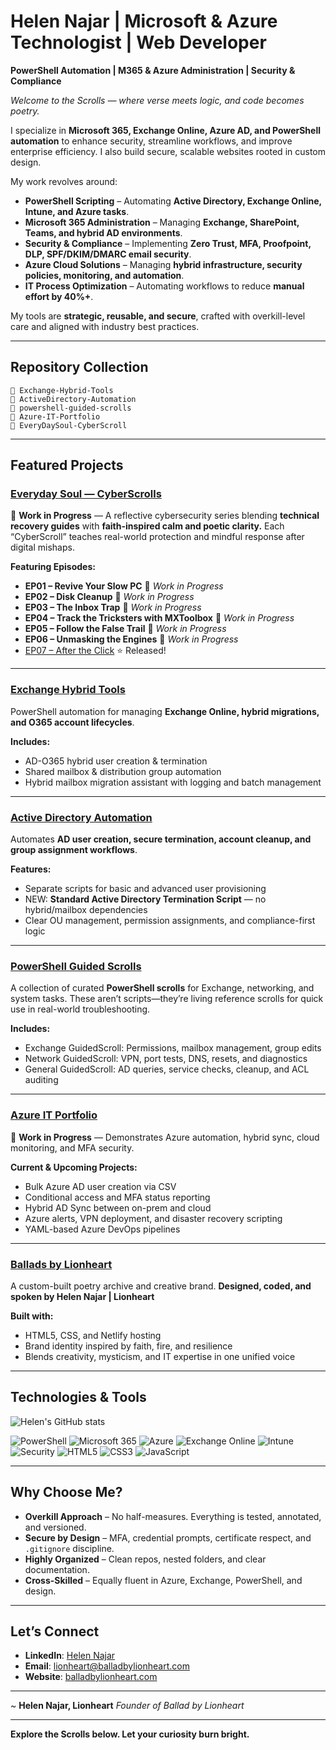 # Helen Najar | Microsoft & Azure Technologist | Web Developer

**PowerShell Automation | M365 & Azure Administration | Security & Compliance**

*Welcome to the Scrolls — where verse meets logic, and code becomes poetry.*

I specialize in **Microsoft 365, Exchange Online, Azure AD, and PowerShell automation** to enhance security, streamline workflows, and improve enterprise efficiency. I also build secure, scalable websites rooted in custom design.

My work revolves around:

* **PowerShell Scripting** – Automating **Active Directory, Exchange Online, Intune, and Azure tasks**.
* **Microsoft 365 Administration** – Managing **Exchange, SharePoint, Teams, and hybrid AD environments**.
* **Security & Compliance** – Implementing **Zero Trust, MFA, Proofpoint, DLP, SPF/DKIM/DMARC email security**.
* **Azure Cloud Solutions** – Managing **hybrid infrastructure, security policies, monitoring, and automation**.
* **IT Process Optimization** – Automating workflows to reduce **manual effort by 40%+**.

My tools are **strategic, reusable, and secure**, crafted with overkill-level care and aligned with industry best practices.

---

## Repository Collection

```
📁 Exchange-Hybrid-Tools
📁 ActiveDirectory-Automation
📁 powershell-guided-scrolls
📁 Azure-IT-Portfolio
📁 EveryDaySoul-CyberScroll
```

---

## Featured Projects

### [Everyday Soul — CyberScrolls](https://github.com/balladbylionheart/EverydaySoul-CyberScrolls)

🚧 **Work in Progress** — A reflective cybersecurity series blending **technical recovery guides** with **faith-inspired calm and poetic clarity.**
Each “CyberScroll” teaches real-world protection and mindful response after digital mishaps.

**Featuring Episodes:**

* **EP01 – Revive Your Slow PC**  🚧 *Work in Progress*
* **EP02 – Disk Cleanup**  🚧 *Work in Progress*
* **EP03 – The Inbox Trap**  🚧 *Work in Progress*
* **EP04 – Track the Tricksters with MXToolbox**  🚧 *Work in Progress*
* **EP05 – Follow the False Trail**  🚧 *Work in Progress*
* **EP06 – Unmasking the Engines**  🚧 *Work in Progress*
* [EP07 – After the Click](https://github.com/balladbylionheart/EverydaySoul-CyberScrolls/tree/main/EP07-AfterTheClick) ⭐ Released!

---

### [Exchange Hybrid Tools](https://github.com/balladbylionheart/Exchange-Hybrid-Tools)

PowerShell automation for managing **Exchange Online, hybrid migrations, and O365 account lifecycles**.

**Includes:**

* AD-O365 hybrid user creation & termination
* Shared mailbox & distribution group automation
* Hybrid mailbox migration assistant with logging and batch management

---

### [Active Directory Automation](https://github.com/balladbylionheart/ActiveDirectory-Automation)

Automates **AD user creation, secure termination, account cleanup, and group assignment workflows**.

**Features:**

* Separate scripts for basic and advanced user provisioning
* NEW: **Standard Active Directory Termination Script** — no hybrid/mailbox dependencies
* Clear OU management, permission assignments, and compliance-first logic

---

### [PowerShell Guided Scrolls](https://github.com/balladbylionheart/powershell-guided-scrolls)

A collection of curated **PowerShell scrolls** for Exchange, networking, and system tasks.
These aren’t scripts—they’re living reference scrolls for quick use in real-world troubleshooting.

**Includes:**

* Exchange GuidedScroll: Permissions, mailbox management, group edits
* Network GuidedScroll: VPN, port tests, DNS, resets, and diagnostics
* General GuidedScroll: AD queries, service checks, cleanup, and ACL auditing

---

### [Azure IT Portfolio](https://github.com/balladbylionheart/Azure-IT-Portfolio)

🚧 **Work in Progress** — Demonstrates Azure automation, hybrid sync, cloud monitoring, and MFA security.

**Current & Upcoming Projects:**

* Bulk Azure AD user creation via CSV
* Conditional access and MFA status reporting
* Hybrid AD Sync between on-prem and cloud
* Azure alerts, VPN deployment, and disaster recovery scripting
* YAML-based Azure DevOps pipelines

---

### [Ballads by Lionheart](https://www.balladbylionheart.com/)

A custom-built poetry archive and creative brand.
**Designed, coded, and spoken by Helen Najar | Lionheart**

**Built with:**

* HTML5, CSS, and Netlify hosting
* Brand identity inspired by faith, fire, and resilience
* Blends creativity, mysticism, and IT expertise in one unified voice

---

## Technologies & Tools

![Helen's GitHub stats](https://github-readme-stats.vercel.app/api?username=balladbylionheart\&show_icons=true)

![PowerShell](https://img.shields.io/badge/-PowerShell-blue)
![Microsoft 365](https://img.shields.io/badge/-Microsoft%20365-blue)
![Azure](https://img.shields.io/badge/-Azure-blue)
![Exchange Online](https://img.shields.io/badge/-Exchange%20Online-blue)
![Intune](https://img.shields.io/badge/-Intune-blue)
![Security](https://img.shields.io/badge/-Security-green)
![HTML5](https://img.shields.io/badge/-HTML5-E34F26?logo=html5\&logoColor=white)
![CSS3](https://img.shields.io/badge/-CSS3-1572B6?logo=css3\&logoColor=white)
![JavaScript](https://img.shields.io/badge/-JavaScript-F7DF1E?logo=javascript\&logoColor=black)

---

## Why Choose Me?

* **Overkill Approach** – No half-measures. Everything is tested, annotated, and versioned.
* **Secure by Design** – MFA, credential prompts, certificate respect, and `.gitignore` discipline.
* **Highly Organized** – Clean repos, nested folders, and clear documentation.
* **Cross-Skilled** – Equally fluent in Azure, Exchange, PowerShell, and design.

---

## Let’s Connect

* **LinkedIn**: [Helen Najar](https://www.linkedin.com/in/helen-najar)
* **Email**: [lionheart@balladbylionheart.com](mailto:lionheart@balladbylionheart.com)
* **Website**: [balladbylionheart.com](https://www.balladbylionheart.com/)

---

~ **Helen Najar, Lionheart**
*Founder of Ballad by Lionheart*

---

**Explore the Scrolls below. Let your curiosity burn bright.**